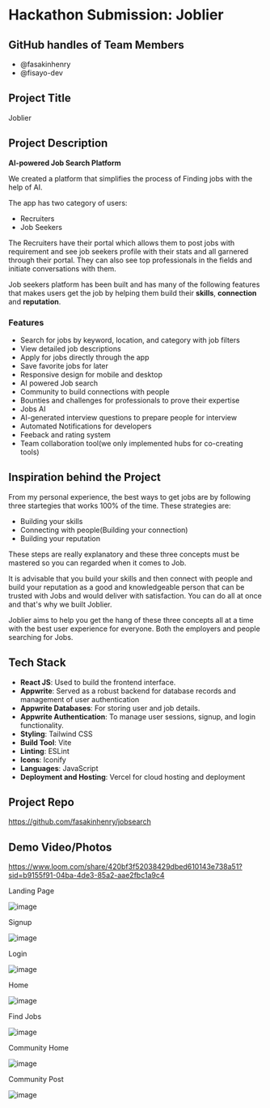 # Hackathon Submission: Joblier

## GitHub handles of Team Members

- @fasakinhenry
- @fisayo-dev

## Project Title

Joblier

## Project Description

**AI-powered Job Search Platform**

We created a platform that simplifies the process of Finding jobs with the help of AI.

The app has two category of users:

- Recruiters
- Job Seekers

The Recruiters have their portal which allows them to post jobs with requirement and see job seekers profile with their stats and all garnered through their portal. They can also see top professionals in the fields and initiate conversations with them.

Job seekers platform has been built and has many of the following features that makes users get the job by helping them build their **skills**, **connection** and **reputation**.

### Features

- Search for jobs by keyword, location, and category with job filters
- View detailed job descriptions
- Apply for jobs directly through the app
- Save favorite jobs for later
- Responsive design for mobile and desktop
- AI powered Job search
- Community to build connections with people
- Bounties and challenges for professionals to prove their expertise
- Jobs AI
- AI-generated interview questions to prepare people for interview
- Automated Notifications for developers
- Feeback and rating system
- Team collaboration tool(we only implemented hubs for co-creating tools)

## Inspiration behind the Project

From my personal experience, the best ways to get jobs are by following three startegies that works 100% of the time. These strategies are:

- Building your skills
- Connecting with people(Building your connection)
- Building your reputation

These steps are really explanatory and these three concepts must be mastered so you can regarded when it comes to Job.

It is advisable that you build your skills and then connect with people and build your reputation as a good and knowledgeable person that can be trusted with Jobs and would deliver with satisfaction. You can do all at once and that's why we built Joblier.

Joblier aims to help you get the hang of these three concepts all at a time with the best user experience for everyone. Both the employers and people searching for Jobs.

## Tech Stack

- **React JS**: Used to build the frontend interface.
- **Appwrite**: Served as a robust backend for database records and management of user authentication
- **Appwrite Databases**: For storing user and job details.
- **Appwrite Authentication**: To manage user sessions, signup, and login functionality.
- **Styling**: Tailwind CSS
- **Build Tool**: Vite
- **Linting**: ESLint
- **Icons**: Iconify
- **Languages**: JavaScript
- **Deployment and Hosting**: Vercel for cloud hosting and deployment

## Project Repo

https://github.com/fasakinhenry/jobsearch

## Demo Video/Photos

https://www.loom.com/share/420bf3f52038429dbed610143e738a51?sid=b9155f91-04ba-4de3-85a2-aae2fbc1a9c4

Landing Page

![image](https://github.com/user-attachments/assets/d14090d9-2ab7-45b1-85b2-e48f239ec0bd)

Signup

![image](https://github.com/user-attachments/assets/bacc46e4-5bd2-4c68-a1ed-1bb5d17d1270)

Login

![image](https://github.com/user-attachments/assets/a38d2181-4bab-4b3e-b88f-69b694178194)

Home

![image](https://github.com/user-attachments/assets/8a265c92-183d-448d-9d32-246c2978f281)

Find Jobs

![image](https://github.com/user-attachments/assets/8a0a9fab-e2e5-475a-801f-efd38c25d3bb)

Community Home

![image](https://github.com/user-attachments/assets/42476e7f-703a-4df4-9256-6e45a3225bb4)

Community Post

![image](https://github.com/user-attachments/assets/fce6e7da-8418-427e-89b0-647e8e21ab97)

